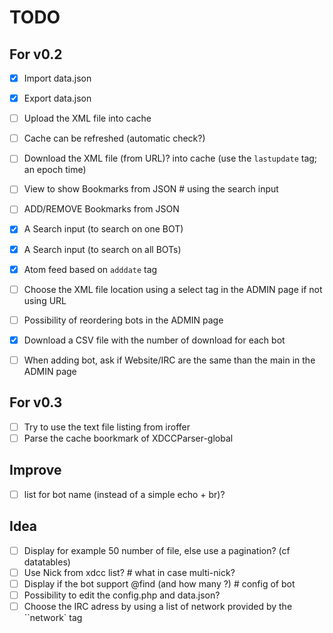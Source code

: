 # TODO

## For v0.2

 - [x] Import data.json
 - [x] Export data.json
 - [ ] Upload the XML file into cache
 - [ ] Cache can be refreshed (automatic check?)
 - [ ] Download the XML file (from URL)? into cache (use the `lastupdate` tag; an epoch time)
 - [ ] View to show Bookmarks from JSON # using the search input
 - [ ] ADD/REMOVE Bookmarks from JSON
 - [x] A Search input (to search on one BOT)
 - [x] A Search input (to search on all BOTs)
 - [x] Atom feed based on `adddate` tag
 - [ ] Choose the XML file location using a select tag in the ADMIN page if not using URL
 - [ ] Possibility of reordering bots in the ADMIN page
 - [x] Download a CSV file with the number of download for each bot
 - [ ] When adding bot, ask if Website/IRC are the same than the main in the ADMIN page


## For v0.3

 - [ ] Try to use the text file listing from iroffer
 - [ ] Parse the cache boorkmark of XDCCParser-global

## Improve

 - [ ] list for bot name (instead of a simple echo + br)?


## Idea

 - [ ] Display for example 50 number of file, else use a pagination? (cf datatables)
 - [ ] Use Nick from xdcc list? # what in case multi-nick?
 - [ ] Display if the bot support @find (and how many ?) # config of bot
 - [ ] Possibility to edit the config.php and data.json?
 - [ ] Choose the IRC adress by using a list of network provided by the ``network` tag
